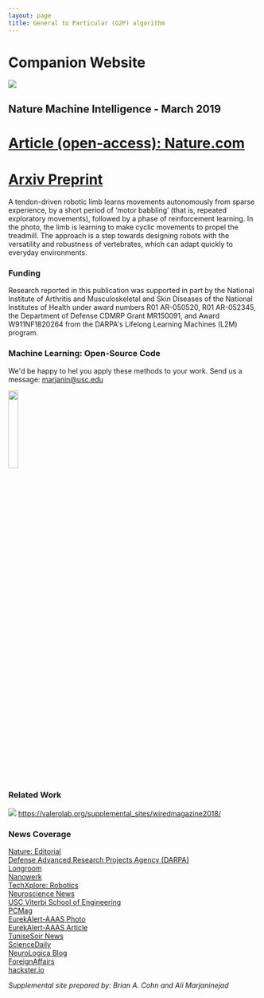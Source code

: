 ```yaml
---
layout: page
title: General to Particular (G2P) algorithm
---
```

# Companion Website
<a href="https://www.nature.com/articles/s42256-019-0029-0"><img src="../../img/nmi_banner.jpg"></a>

## Nature Machine Intelligence - March 2019

# [Article (open-access): Nature.com](https://www.nature.com/articles/s42256-019-0029-0)
# [Arxiv Preprint](https://arxiv.org/pdf/1810.08615.pdf)
A tendon-driven robotic limb learns movements autonomously from sparse experience, by a short period of ‘motor babbling’ (that is, repeated exploratory movements), followed by a phase of reinforcement learning. In the photo, the limb is learning to make cyclic movements to propel the treadmill. The approach is a step towards designing robots with the versatility and robustness of vertebrates, which can adapt quickly to everyday environments.

### Funding
Research reported in this publication was supported in part by the National Institute of Arthritis and Musculoskeletal and Skin Diseases of the National Institutes of Health under award numbers R01 AR-050520, R01 AR-052345, the Department of Defense CDMRP Grant MR150091, and Award W911NF1820264 from the DARPA's Lifelong Learning Machines (L2M) program.

### Machine Learning: Open-Source Code
We'd be happy to hel you apply these methods to your work. Send us a message: [marjanin@usc.edu](mailto:marjanin@usc.edu)

[<img src="../../img/octocat.png" width=20%>](https://github.com/marjanin/Marjaninejad-et.-al.-2019-NMI)

### Related Work

![](https://valerolab.org/img/wired2018.png)
https://valerolab.org/supplemental_sites/wiredmagazine2018/

### News Coverage

[Nature: Editorial](https://doi.org/10.1038/s42256-019-0035-2)<br />
[Defense Advanced Research Projects Agency (DARPA)](https://www.darpa.mil/news-events/2019-03-12)<br />
[Longroom](https://longroom.com/discussion/1401781/a-robotic-leg-born-without-prior-knowledge-learns-to-walk)<br />
[Nanowerk](https://www.nanowerk.com/news2/robotics/newsid=52337.php)<br />
[TechXplore: Robotics](https://techxplore.com/news/2019-03-robotic-leg-born-prior-knowledge.html)<br />
[Neuroscience News](https://neurosciencenews.com/ai-robotic-leg-learns-walk-10878/)<br />
[USC Viterbi School of Engineering](https://viterbischool.usc.edu/news/2019/03/a-robotic-leg-born-without-prior-knowledge-learns-to-walk/)<br />
[PCMag](https://www.pcmag.com/news/367051/how-this-robotic-leg-learned-to-walk-by-itself)<br />
[EurekAlert-AAAS Photo](https://www.eurekalert.org/multimedia/pub/195144.php)<br />
[EurekAlert-AAAS Article](https://www.eurekalert.org/pub_releases/2019-03/uosc-arl031019.php)<br />
[TuniseSoir News](http://www.tunisiesoir.com/science/research-new-ai-algorithms-could-allow-robots-to-learn-to-move-by-themselves-imitating-animals-13989-2019/)<br />
[ScienceDaily](https://www.sciencedaily.com/releases/2019/03/190311125138.htm)<br />
[NeuroLogica Blog](https://theness.com/neurologicablog/index.php/robots-learning-to-walk/)<br />
[ForeignAffairs](ttps://foreignaffairs.co.nz/2019/03/13/mil-osi-usa-2019-03-12-progress-on-lifelong-learning-machines-shows-potential-for-bio-inspired-algorithms/)<br />
[hackster.io](https://blog.hackster.io/usc-engineers-design-ai-powered-robotic-limb-with-animal-like-tendons-be86ee418d6e)

*Supplemental site prepared by: Brian A. Cohn and Ali Marjaninejad*
